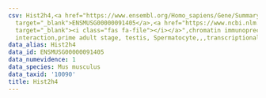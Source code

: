 ```yaml
---
csv: Hist2h4,<a href="https://www.ensembl.org/Homo_sapiens/Gene/Summary?db=core;g=ENSMUSG00000091405"
  target="_blank">ENSMUSG00000091405</a>,<a href="https://www.ncbi.nlm.nih.gov/pubmed/25450459"
  target="_blank"><i class="fas fa-file"></i></a>",chromatin immunoprecipitation assay,direct
  interaction,prime adult stage, testis, Spermatocyte,,,transcriptional regulation,
data_alias: Hist2h4
data_id: ENSMUSG00000091405
data_numevidence: 1
data_species: Mus musculus
data_taxid: '10090'
title: Hist2h4
---
```

